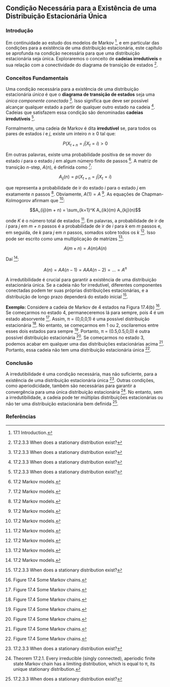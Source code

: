 ## Condição Necessária para a Existência de uma Distribuição Estacionária Única

### Introdução
Em continuidade ao estudo dos modelos de Markov [^1], e em particular das condições para a existência de uma distribuição estacionária, este capítulo se aprofunda na condição necessária para que uma distribuição estacionária seja única. Exploraremos o conceito de **cadeias irredutíveis** e sua relação com a conectividade do diagrama de transição de estados [^5].

### Conceitos Fundamentais
Uma condição necessária para a existência de uma distribuição estacionária *única* é que o **diagrama de transição de estados** seja uma *única componente conectada* [^5]. Isso significa que deve ser possível alcançar qualquer estado a partir de qualquer outro estado na cadeia [^5]. Cadeias que satisfazem essa condição são denominadas **cadeias irredutíveis** [^5].

Formalmente, uma cadeia de Markov é dita **irredutível** se, para todos os pares de estados *i* e *j*, existe um inteiro *n* ≥ 0 tal que:

$$P(X_{t+n} = j | X_t = i) > 0$$

Em outras palavras, existe uma probabilidade positiva de se mover do estado *i* para o estado *j* em algum número finito de passos [^2]. A matriz de transição *n*-step, $A(n)$, é definida como [^2]:

$$A_{ij}(n) = p(X_{t+n} = j | X_t = i)$$

que representa a probabilidade de ir do estado *i* para o estado *j* em exatamente *n* passos [^2].  Obviamente, $A(1) = A$ [^2]. As equações de Chapman-Kolmogorov afirmam que [^2]:

$$A_{ij}(m + n) = \sum_{k=1}^K A_{ik}(m) A_{kj}(n)$$

onde *K* é o número total de estados [^2]. Em palavras, a probabilidade de ir de *i* para *j* em *m + n* passos é a probabilidade de ir de *i* para *k* em *m* passos e, em seguida, de *k* para *j* em *n* passos, somados sobre todos os *k* [^2]. Isso pode ser escrito como uma multiplicação de matrizes [^2]:

$$A(m + n) = A(m)A(n)$$

Daí [^2]:

$$A(n) = A A(n - 1) = A A A(n - 2) = \dots = A^n$$

A irredutibilidade é crucial para garantir a existência de uma distribuição estacionária única. Se a cadeia não for irredutível, diferentes componentes conectadas podem ter suas próprias distribuições estacionárias, e a distribuição de longo prazo dependerá do estado inicial [^5].

**Exemplo:**
Considere a cadeia de Markov de 4 estados na Figura 17.4(b) [^8]. Se começarmos no estado 4, permaneceremos lá para sempre, pois 4 é um estado absorvente [^8]. Assim, π = (0,0,0,1) é uma possível distribuição estacionária [^8]. No entanto, se começarmos em 1 ou 2, oscilaremos entre esses dois estados para sempre [^8]. Portanto, π = (0.5,0.5,0,0) é outra possível distribuição estacionária [^8]. Se começarmos no estado 3, podemos acabar em qualquer uma das distribuições estacionárias acima [^8]. Portanto, essa cadeia não tem uma distribuição estacionária única [^8].

### Conclusão
A irredutibilidade é uma condição necessária, mas não suficiente, para a existência de uma distribuição estacionária única [^5]. Outras condições, como aperiodicidade, também são necessárias para garantir a convergência para uma única distribuição estacionária [^10]. No entanto, sem a irredutibilidade, a cadeia pode ter múltiplas distribuições estacionárias ou não ter uma distribuição estacionária bem definida [^5].

### Referências
[^1]: 17.1 Introduction.
[^2]: 17.2 Markov models.
[^5]: 17.2.3.3 When does a stationary distribution exist?
[^8]: Figure 17.4 Some Markov chains.
[^10]: Theorem 17.2.1. Every irreducible (singly connected), aperiodic finite state Markov chain has a limiting distribution, which is equal to π, its unique stationary distribution.
<!-- END -->